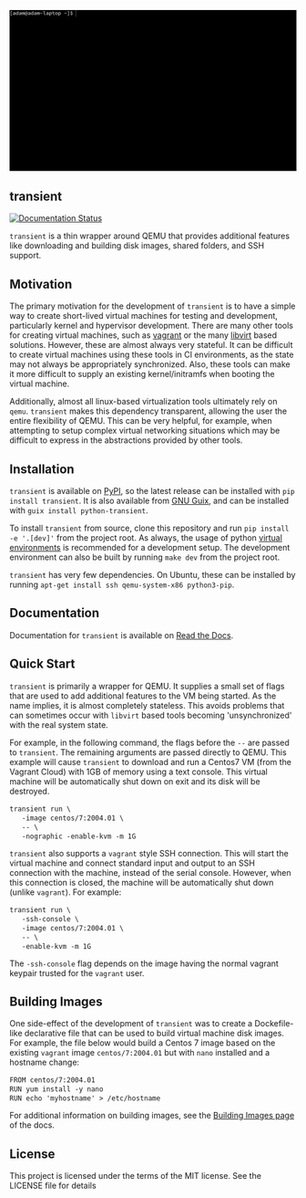 ![Demo Gif](docs/assets/demo.gif)

transient
---------

[![Documentation Status](https://readthedocs.org/projects/transient/badge/?version=latest)](https://transient.readthedocs.io/en/latest/?badge=latest)

`transient` is a thin wrapper around QEMU that provides additional features like
downloading and building disk images, shared folders, and SSH support.

Motivation
----------

The primary motivation for the development of `transient` is to have a simple way to
create short-lived virtual machines for testing and development, particularly kernel
and hypervisor development. There are many other tools for creating virtual machines,
such as [vagrant](https://www.vagrantup.com/) or the many [libvirt](https://libvirt.org/)
based solutions. However, these are almost always very stateful. It can be difficult
to create virtual machines using these tools in CI environments, as the state may
not always be appropriately synchronized. Also, these tools can make it more difficult
to supply an existing kernel/initramfs when booting the virtual machine.

Additionally, almost all linux-based virtualization tools ultimately rely on `qemu`.
`transient` makes this dependency transparent, allowing the user the entire flexibility
of QEMU. This can be very helpful, for example, when attempting to setup complex virtual
networking situations which may be difficult to express in the abstractions provided by
other tools.

Installation
------------

`transient` is available on [PyPI](https://pypi.org/project/transient/), so the latest
release can be installed with `pip install transient`. It is also available from
[GNU Guix](http://guix.gnu.org/), and can be installed with `guix install python-transient`.

To install `transient` from
source, clone this repository and run `pip install -e '.[dev]'` from the project
root. As always, the usage of python [virtual environments](https://docs.python.org/3/tutorial/venv.html)
is recommended for a development setup. The development environment can also be built
by running `make dev` from the project root.

`transient` has very few dependencies. On Ubuntu, these can be installed by running
`apt-get install ssh qemu-system-x86 python3-pip`.

Documentation
-------------

Documentation for `transient` is available on [Read the Docs](https://transient.readthedocs.io/en/latest/).

Quick Start
-----------

`transient` is primarily a wrapper for QEMU. It supplies a small set of flags that
are used to add additional features to the VM being started. As the name implies,
it is almost completely stateless. This avoids problems that can sometimes occur
with `libvirt` based tools becoming 'unsynchronized' with the real system state.

For example, in the following command, the flags before the `--` are passed to
`transient`. The remaining arguments are passed directly to QEMU. This example
will cause `transient` to download and run a Centos7 VM (from the Vagrant Cloud)
with 1GB of memory using a text console. This virtual machine will be automatically
shut down on exit and its disk will be destroyed.

```
transient run \
   -image centos/7:2004.01 \
   -- \
   -nographic -enable-kvm -m 1G
```

`transient` also supports a `vagrant` style SSH connection. This will start the
virtual machine and connect standard input and output to an SSH connection
with the machine, instead of the serial console. However, when this connection
is closed, the machine will be automatically shut down (unlike `vagrant`). For
example:

```
transient run \
   -ssh-console \
   -image centos/7:2004.01 \
   -- \
   -enable-kvm -m 1G
```

The `-ssh-console` flag depends on the image having the normal vagrant keypair
trusted for the `vagrant` user.

Building Images
---------------

One side-effect of the development of `transient` was to create a Dockefile-like
declarative file that can be used to build virtual machine disk images. For example,
the file below would build a Centos 7 image based on the existing `vagrant` image
`centos/7:2004.01` but with `nano` installed and a hostname change:

```
FROM centos/7:2004.01
RUN yum install -y nano
RUN echo 'myhostname' > /etc/hostname
```

For additional information on building images, see the
[Building Images page](https://transient.readthedocs.io/en/latest/images/building/)
of the docs.

License
-------

This project is licensed under the terms of the MIT license. See the LICENSE
file for details

